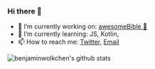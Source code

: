 ### Hi there 👋

- 🔭 I’m currently working on: [awesomeBible :blue_book:](https://awesomebible.de)
- 🌱 I’m currently learning: JS, Kotlin,
- 📫 How to reach me: [Twitter](https://twitter.com/benwoelkchen), [Email](mailto:bwolkchen+gh@gmail.com)

![benjaminwolkchen's github stats](https://github-readme-stats.vercel.app/api?username=benjaminwolkchen&hide=["issues"]&show_icons=true)
